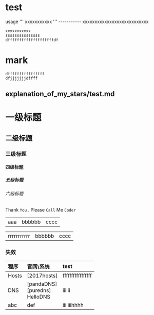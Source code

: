 test
=====
usage
'''
xxxxxxxxxxx
'''
    -----------
        xxxxxxxxxxxxxxxxxxxxxxxxxxx
        
    xxxxxxxxxxx
    sssssssssssssss
    dffffffffffffffffffffdf
mark
=======

    dffffffffffffffff
    dfjjjjjjjdffff
    
explanation_of_my_stars/test.md
------------------------------------


# 一级标题  
## 二级标题  
### 三级标题  
#### 四级标题  
##### 五级标题  
###### 六级标题

Thank `You` . Please `Call` Me `Coder`
<tbody>
<table ><tr><td>
aaa</td></dr><td>bbbbbb</td>
<td>cccc</td>
</table></dr>
<table ><tr><td>
rrrrrrrrrrr</td></dr><td>bbbbbb</td>
<td>cccc</td>
</table>
</tbody>

### 失效
| 程序| 官网\系统 |test|
| :------------ |:------------|:--------------|
|   Hosts   | [2017hosts]|fffffffffffffffff|
|   DNS   | [pandaDNS]<br>[puredns]<br>HelloDNS |iiiiii|
|   abc   | def|iiiiiiihhhh|

